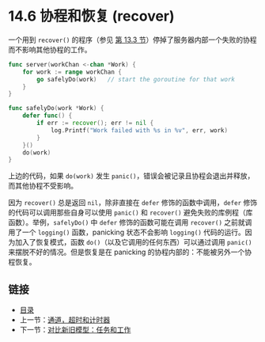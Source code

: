 # 14.6 协程和恢复 (recover)

一个用到 `recover()` 的程序（参见 [第 13.3 节](13.3.md)）停掉了服务器内部一个失败的协程而不影响其他协程的工作。

```go
func server(workChan <-chan *Work) {
    for work := range workChan {
        go safelyDo(work)   // start the goroutine for that work
    }
}

func safelyDo(work *Work) {
    defer func() {
        if err := recover(); err != nil {
            log.Printf("Work failed with %s in %v", err, work)
        }
    }()
    do(work)
}
```

上边的代码，如果 `do(work)` 发生 `panic()`，错误会被记录且协程会退出并释放，而其他协程不受影响。

因为 `recover()` 总是返回 `nil`，除非直接在 `defer` 修饰的函数中调用，`defer` 修饰的代码可以调用那些自身可以使用 `panic()` 和 `recover()` 避免失败的库例程（库函数）。举例，`safelyDo()` 中 `defer` 修饰的函数可能在调用 `recover()` 之前就调用了一个 `logging()` 函数，panicking 状态不会影响 `logging()` 代码的运行。因为加入了恢复模式，函数 `do()`（以及它调用的任何东西）可以通过调用 `panic()` 来摆脱不好的情况。但是恢复是在 panicking 的协程内部的：不能被另外一个协程恢复。


## 链接

- [目录](directory.md)
- 上一节：[通道，超时和计时器](14.5.md)
- 下一节：[对比新旧模型：任务和工作](14.7.md)
